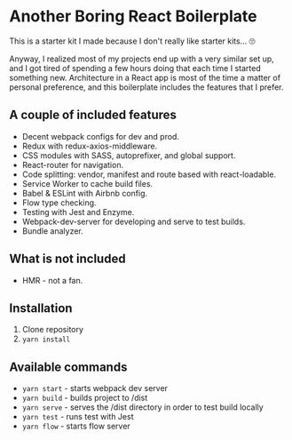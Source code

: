 # Another Boring React Boilerplate

This is a starter kit I made because I don't really like starter kits... 🙄

Anyway, I realized most of my projects end up with a very similar set up, and I got tired of spending a few hours doing that each time I started something new. Architecture in a React app is most of the time a matter of personal preference, and this boilerplate includes the features that I prefer.

## A couple of included features

* Decent webpack configs for dev and prod.
* Redux with redux-axios-middleware.
* CSS modules with SASS, autoprefixer, and global support.
* React-router for navigation.
* Code splitting: vendor, manifest and route based with react-loadable.
* Service Worker to cache build files.
* Babel & ESLint with Airbnb config.
* Flow type checking.
* Testing with Jest and Enzyme.
* Webpack-dev-server for developing and serve to test builds.
* Bundle analyzer.

## What is not included

* HMR - not a fan.

## Installation

1. Clone repository
2. `yarn install`

## Available commands

* `yarn start` - starts webpack dev server
* `yarn build` - builds project to /dist
* `yarn serve` - serves the /dist directory in order to test build locally
* `yarn test` - runs test with Jest
* `yarn flow` - starts flow server
